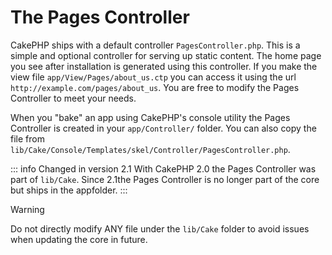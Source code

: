 # The Pages Controller

CakePHP ships with a default controller `PagesController.php`. This is a
simple and optional controller for serving up static content. The home page
you see after installation is generated using this controller. If you make the
view file `app/View/Pages/about_us.ctp` you can access it using the url
`http://example.com/pages/about_us`. You are free to modify the Pages
Controller to meet your needs.

When you "bake" an app using CakePHP's console utility the Pages Controller is
created in your `app/Controller/` folder. You can also copy the file from
`lib/Cake/Console/Templates/skel/Controller/PagesController.php`.

::: info Changed in version 2.1
With CakePHP 2.0 the Pages Controller was part of `lib/Cake`. Since 2.1the Pages Controller is no longer part of the core but ships in the appfolder.
:::

> [!WARNING]
> Do not directly modify ANY file under the `lib/Cake` folder to avoid
> issues when updating the core in future.
